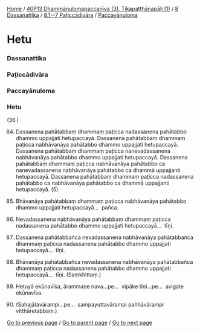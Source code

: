 
[Home](/) / [40P13 Dhammānulomapaccanīya (3), Tikapaṭṭhānapāḷi (1)](/tipitaka/40P13.md) / [8 Dassanattika](/tipitaka/40P13/8.md) / [8.1--7 Paṭiccādivāra](/tipitaka/40P13/8/8.1--7.md) / [Paccayānuloma](/tipitaka/40P13/8/8.1--7/Paccayanuloma.md)

# Hetu

### Dassanattika

### Paṭiccādivāra

### Paccayānuloma

### Hetu

(36.)

84. Dassanena pahātabbaṃ dhammaṃ paṭicca nadassanena pahātabbo dhammo uppajjati hetupaccayā. Dassanena pahātabbaṃ dhammaṃ paṭicca nabhāvanāya pahātabbo dhammo uppajjati hetupaccayā. Dassanena pahātabbaṃ dhammaṃ paṭicca nanevadassanena nabhāvanāya pahātabbo dhammo uppajjati hetupaccayā. Dassanena pahātabbaṃ dhammaṃ paṭicca nabhāvanāya pahātabbo ca nanevadassanena nabhāvanāya pahātabbo ca dhammā uppajjanti hetupaccayā. Dassanena pahātabbaṃ dhammaṃ paṭicca nadassanena pahātabbo ca nabhāvanāya pahātabbo ca dhammā uppajjanti hetupaccayā. (5)

85. Bhāvanāya pahātabbaṃ dhammaṃ paṭicca nabhāvanāya pahātabbo dhammo uppajjati hetupaccayā…  pañca.

86. Nevadassanena nabhāvanāya pahātabbaṃ dhammaṃ paṭicca nadassanena pahātabbo dhammo uppajjati hetupaccayā…  tīṇi.

87. Dassanena pahātabbañca nevadassanena nabhāvanāya pahātabbañca dhammaṃ paṭicca nadassanena pahātabbo dhammo uppajjati hetupaccayā…  tīṇi.

88. Bhāvanāya pahātabbañca nevadassanena nabhāvanāya pahātabbañca dhammaṃ paṭicca nadassanena pahātabbo dhammo uppajjati hetupaccayā…  tīṇi. (Saṃkhittaṃ.)

89. Hetuyā ekūnavīsa, ārammaṇe nava…pe…  vipāke tīṇi…pe…  avigate ekūnavīsa.

90. (Sahajātavārampi…pe…  sampayuttavārampi pañhāvārampi vitthāretabbaṃ.)

[Go to previous page](/tipitaka/40P13/8/8.1--7/Paccayanuloma.md) / [Go to parent page](/tipitaka/40P13/8/8.1--7/Paccayanuloma.md) / [Go to next page](/tipitaka/40P13/9.md)



